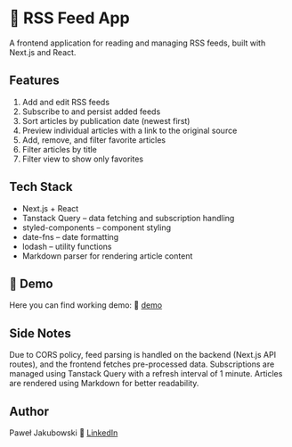 # 📰 RSS Feed App
A frontend application for reading and managing RSS feeds, built with Next.js and React.

## Features
  1. Add and edit RSS feeds
  2. Subscribe to and persist added feeds
  3. Sort articles by publication date (newest first)
  4. Preview individual articles with a link to the original source
  5. Add, remove, and filter favorite articles
  6. Filter articles by title
  7. Filter view to show only favorites

## Tech Stack
* Next.js + React
* Tanstack Query – data fetching and subscription handling
* styled-components – component styling
* date-fns – date formatting
* lodash – utility functions
* Markdown parser for rendering article content

## 🚀 Demo
Here you can find working demo:
🔗 [demo](https://rssfeed-one.vercel.app/)

## Side Notes
Due to CORS policy, feed parsing is handled on the backend (Next.js API routes), and the frontend fetches pre-processed data. Subscriptions are managed using Tanstack Query with a refresh interval of 1 minute. Articles are rendered using Markdown for better readability.

## Author
Paweł Jakubowski
🔗 [LinkedIn](https://www.linkedin.com/in/pawel-jakubowski-programmer/) 
